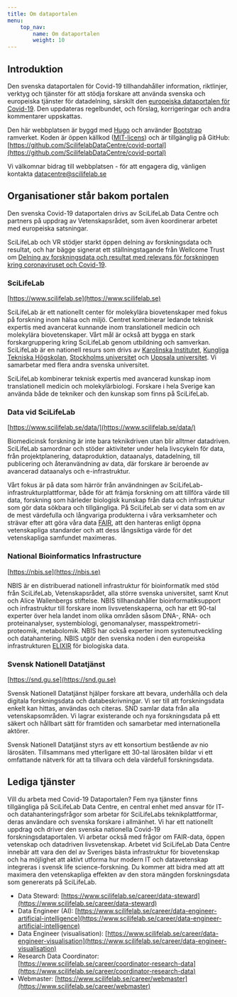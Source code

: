 ```yaml
---
title: Om dataportalen
menu:
    top_nav:
        name: Om dataportalen
        weight: 10
---
```


## Introduktion

Den svenska dataportalen för Covid-19 tillhandahåller information, riktlinjer, verktyg och tjänster för att stödja forskare att använda svenska och europeiska tjänster för datadelning, särskilt den [europeiska dataportalen för Covid-19](https://covid19dataportal.org). Den uppdateras regelbundet, och förslag, korrigeringar och andra kommentarer uppskattas.

Den här webbplatsen är byggd med [Hugo](https://gohugo.io/) och använder [Bootstrap](https://getbootstrap.com/) ramverket.
Koden är öppen källkod ([MIT-licens](https://choosealicense.com/licenses/mit/)) och är tillgänglig på GitHub:
[https://github.com/ScilifelabDataCentre/covid-portal](https://github.com/ScilifelabDataCentre/covid-portal)

Vi välkomnar bidrag till webbplatsen - för att engagera dig, vänligen kontakta [datacentre@scilifelab.se](mailto:datacentre@scilifelab.se)

## Organisationer står bakom portalen

Den svenska Covid-19 dataportalen drivs av SciLifeLab Data Centre och partners på uppdrag av Vetenskapsrådet, som även koordinerar arbetet med europeiska satsningar.

SciLifeLab och VR stödjer starkt öppen delning av forskningsdata och resultat, och har bägge signerat ett ställningstagande från Wellcome Trust om [Delning av forskningsdata och resultat med relevans för forskningen kring coronaviruset och Covid-19](https://wellcome.ac.uk/coronavirus-covid-19/open-data).

### SciLifeLab

[https://www.scilifelab.se](https://www.scilifelab.se)

SciLifeLab är ett nationellt center för molekylära biovetenskaper med fokus på forskning inom hälsa och miljö. Centret kombinerar ledande teknisk expertis med avancerat kunnande inom translationell medicin och molekylära biovetenskaper. Vårt mål är också att bygga en stark forskargruppering kring SciLifeLab genom utbildning och samverkan. SciLifeLab är en nationell resurs som drivs av [Karolinska Institutet](https://www.ki.se/), [Kungliga Tekniska Högskolan](https://www.kth.se/), [Stockholms universitet](https://www.su.se/) och [Uppsala universitet](https://www.uu.se/). Vi samarbetar med flera andra svenska universitet.

SciLifeLab kombinerar teknisk expertis med avancerad kunskap inom translationell medicin och molekylärbiologi. Forskare i hela Sverige kan använda både de tekniker och den kunskap som finns på SciLifeLab.

### Data vid SciLifeLab

[https://www.scilifelab.se/data/](https://www.scilifelab.se/data/)

Biomedicinsk forskning är inte bara teknikdriven utan blir alltmer datadriven. SciLifeLab samordnar och stöder aktiviteter under hela livscykeln för data, från projektplanering, dataproduktion, dataanalys, datadelning, till publicering och återanvändning av data, där forskare är beroende av avancerad dataanalys och e-infrastruktur.

Vårt fokus är på data som härrör från användningen av SciLifeLab-infrastrukturplattformar, både för att främja forskning om att tillföra värde till data, forskning som härleder biologisk kunskap från data och infrastruktur som gör data sökbara och tillgängliga. På SciLifeLab ser vi data som en av de mest värdefulla och långvariga produkterna i våra verksamheter och strävar efter att göra våra data [FAIR](https://www.force11.org/group/fairgroup/fairprinciples), att den hanteras enligt öppna vetenskapliga standarder och att dess långsiktiga värde för det vetenskapliga samfundet maximeras.

### National Bioinformatics Infrastructure

[https://nbis.se](https://nbis.se)

NBIS är en distribuerad nationell infrastruktur för bioinformatik med stöd från SciLifeLab, Vetenskapsrådet, alla större svenska universitet, samt Knut och Alice Wallenbergs stiftelse. NBIS tillhandahåller bioinformatiksupport och infrastruktur till forskare inom livsvetenskaperna, och har ett 90-tal experter över hela landet inom olika områden såsom DNA-, RNA- och proteinanalyser, systembiologi, genomanalyser, masspektrometri-proteomik, metabolomik. NBIS har också experter inom systemutveckling och datahantering. NBIS utgör den svenska noden i den europeiska infrastrukturen [ELIXIR](https://elixir-europe.org) för biologiska data.

### Svensk Nationell Datatjänst

[https://snd.gu.se](https://snd.gu.se)

Svensk Nationell Datatjänst hjälper forskare att bevara, underhålla och dela digitala forskningsdata och databeskrivningar. Vi ser till att forskningsdata enkelt kan hittas, användas och citeras. SND samlar data från alla vetenskapsområden. Vi lagrar existerande och nya forskningsdata på ett säkert och hållbart sätt för framtiden och samarbetar med internationella aktörer.

Svensk Nationell Datatjänst styrs av ett konsortium bestående av nio lärosäten. Tillsammans med ytterligare ett 30-tal lärosäten bildar vi ett omfattande nätverk för att ta tillvara och dela värdefull forskningsdata.

## Lediga tjänster

Vill du arbeta med Covid-19 Dataportalen? Fem nya tjänster finns tillgängliga på SciLifeLab Data Centre, en central enhet med ansvar för IT- och datahanteringsfrågor som arbetar för SciLifeLabs teknikplattformar, deras användare och svenska forskare i allmänhet. Vi har ett nationellt uppdrag och driver den svenska nationella Covid-19 forskningsdataportalen. Vi arbetar också med frågor om FAIR-data, öppen vetenskap och datadriven livsvetenskap. Arbetet vid SciLifeLab Data Centre innebär att vara den del av Sveriges bästa infrastruktur för biovetenskap och ha möjlighet att aktivt utforma hur modern IT och datavetenskap integreras i svensk life science-forskning. Du kommer att bidra med att att maximera den vetenskapliga effekten av den stora mängden forskningsdata som genererats på SciLifeLab.

- Data Steward: [https://www.scilifelab.se/career/data-steward](https://www.scilifelab.se/career/data-steward)
- Data Engineer (AI): [https://www.scilifelab.se/career/data-engineer-artificial-intelligence](https://www.scilifelab.se/career/data-engineer-artificial-intelligence)
- Data Engineer (visualisation): [https://www.scilifelab.se/career/data-engineer-visualisation](https://www.scilifelab.se/career/data-engineer-visualisation)
- Research Data Coordinator: [https://www.scilifelab.se/career/coordinator-research-data](https://www.scilifelab.se/career/coordinator-research-data)
- Webmaster: [https://www.scilifelab.se/career/webmaster](https://www.scilifelab.se/career/webmaster)
